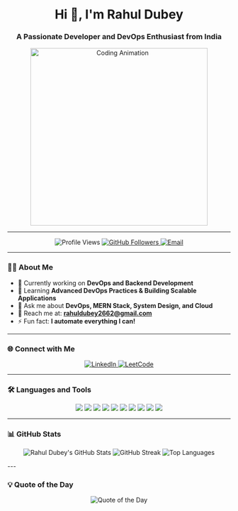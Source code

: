 <h1 align="center">Hi 👋, I'm Rahul Dubey</h1>
<h3 align="center">A Passionate Developer and DevOps Enthusiast from India</h3>

<p align="center">
  <img src="https://cdn.dribbble.com/users/1162077/screenshots/3848914/programmer.gif" alt="Coding Animation" width="400"/>
</p>

---

<p align="center">
  <img src="https://komarev.com/ghpvc/?username=RahulDubey-Devops&label=Profile%20views&color=blue&style=plastic" alt="Profile Views" />
  <a href="https://github.com/RahulDubey-Devops" target="_blank">
    <img src="https://img.shields.io/github/followers/RahulDubey-Devops?label=GitHub%20Followers&style=social" alt="GitHub Followers" />
  </a>
  <a href="mailto:rahuldubey2662@gmail.com" target="_blank">
    <img src="https://img.shields.io/badge/Email-rahuldubey2662@gmail.com-red?style=flat-square&logo=gmail&logoColor=white" alt="Email" />
  </a>
</p>

---

### 👨‍💻 **About Me**
- 🔭 Currently working on **DevOps and Backend Development**  
- 🌱 Learning **Advanced DevOps Practices & Building Scalable Applications**  
- 💬 Ask me about **DevOps, MERN Stack, System Design, and Cloud**  
- 📧 Reach me at: **rahuldubey2662@gmail.com**  
- ⚡ Fun fact: **I automate everything I can!**

---

### 🌐 **Connect with Me**
<p align="center">
  <a href="https://www.linkedin.com/in/rahul-dubey-1aa663238" target="blank">
    <img src="https://img.shields.io/badge/LinkedIn-%230077B5.svg?style=for-the-badge&logo=linkedin&logoColor=white" alt="LinkedIn"/>
  </a>
  <a href="https://www.leetcode.com/Rahuldubey1" target="blank">
    <img src="https://img.shields.io/badge/LeetCode-%23FFA116.svg?style=for-the-badge&logo=leetcode&logoColor=black" alt="LeetCode"/>
  </a>
</p>

---

### 🛠️ **Languages and Tools**
<p align="center">
  <img src="https://img.shields.io/badge/-AWS-%23FF9900?style=flat-square&logo=amazon-aws&logoColor=white" />
  <img src="https://img.shields.io/badge/-Azure-%230072C6?style=flat-square&logo=microsoft-azure&logoColor=white" />
  <img src="https://img.shields.io/badge/-Docker-%230db7ed?style=flat-square&logo=docker&logoColor=white" />
  <img src="https://img.shields.io/badge/-Node.js-%23339933?style=flat-square&logo=node.js&logoColor=white" />
  <img src="https://img.shields.io/badge/-MongoDB-%2347A248?style=flat-square&logo=mongodb&logoColor=white" />
  <img src="https://img.shields.io/badge/-React-%2361DAFB?style=flat-square&logo=react&logoColor=white" />
  <img src="https://img.shields.io/badge/-NGINX-%23009639?style=flat-square&logo=nginx&logoColor=white" />
  <img src="https://img.shields.io/badge/-Jenkins-%23D24939?style=flat-square&logo=jenkins&logoColor=white" />
  <img src="https://img.shields.io/badge/-Grafana-%23F46800?style=flat-square&logo=grafana&logoColor=white" />
  <img src="https://img.shields.io/badge/-Linux-%23FCC624?style=flat-square&logo=linux&logoColor=black" />
</p>

---

### 📊 **GitHub Stats**
<p align="center">
  <img src="https://github-readme-stats.vercel.app/api?username=RahulDubey-Devops&show_icons=true&locale=en" alt="Rahul Dubey's GitHub Stats" />


  <img src="https://github-readme-streak-stats.herokuapp.com/?user=RahulDubey-Devops&" alt="GitHub Streak" />


  <img src="https://github-readme-stats.vercel.app/api/top-langs?username=RahulDubey-Devops&show_icons=true&locale=en&layout=compact" alt="Top Languages" />

</p>
---

### 💡 **Quote of the Day**
<p align="center">
  <img src="https://quotes-github-readme.vercel.app/api?type=horizontal&theme=radical" alt="Quote of the Day"/>
</p>
